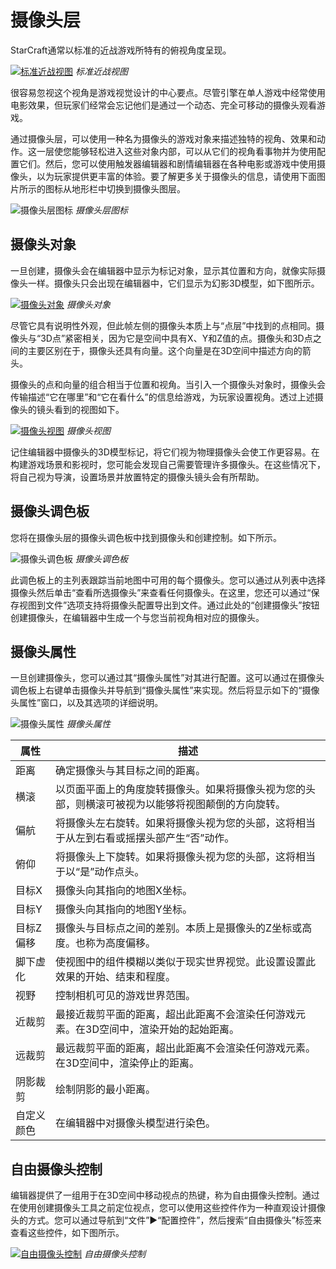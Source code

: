 # 摄像头层

StarCraft通常以标准的近战游戏所特有的俯视角度呈现。

[![标准近战视图](./resources/025_Cameras_Layer1.png)](./resources/025_Cameras_Layer1.png)
*标准近战视图*

很容易忽视这个视角是游戏视觉设计的中心要点。尽管引擎在单人游戏中经常使用电影效果，但玩家们经常会忘记他们是通过一个动态、完全可移动的摄像头观看游戏。

通过摄像头层，可以使用一种名为摄像头的游戏对象来描述独特的视角、效果和动作。这一层使您能够轻松进入这些对象内部，可以从它们的视角看事物并为使用配置它们。然后，您可以使用触发器编辑器和剧情编辑器在各种电影或游戏中使用摄像头，以为玩家提供更丰富的体验。要了解更多关于摄像头的信息，请使用下面图片所示的图标从地形栏中切换到摄像头图层。

![摄像头层图标](./resources/025_Cameras_Layer2.png)
*摄像头层图标*

## 摄像头对象

一旦创建，摄像头会在编辑器中显示为标记对象，显示其位置和方向，就像实际摄像头一样。摄像头只会出现在编辑器中，它们显示为幻影3D模型，如下图所示。

[![摄像头对象](./resources/025_Cameras_Layer3.png)](./resources/025_Cameras_Layer3.png)
*摄像头对象*

尽管它具有说明性外观，但此帧左侧的摄像头本质上与“点层”中找到的点相同。摄像头与“3D点”紧密相关，因为它是空间中具有X、Y和Z值的点。摄像头和3D点之间的主要区别在于，摄像头还具有向量。这个向量是在3D空间中描述方向的箭头。

摄像头的点和向量的组合相当于位置和视角。当引入一个摄像头对象时，摄像头会传输描述“它在哪里”和“它在看什么”的信息给游戏，为玩家设置视角。透过上述摄像头的镜头看到的视图如下。

[![摄像头视图](./resources/025_Cameras_Layer4.png)](./resources/025_Cameras_Layer4.png)
*摄像头视图*

记住编辑器中摄像头的3D模型标记，将它们视为物理摄像头会使工作更容易。在构建游戏场景和影视时，您可能会发现自己需要管理许多摄像头。在这些情况下，将自己视为导演，设置场景并放置特定的摄像头镜头会有所帮助。

## 摄像头调色板

您将在摄像头层的摄像头调色板中找到摄像头和创建控制。如下所示。

![摄像头调色板](./resources/025_Cameras_Layer5.png)
*摄像头调色板*

此调色板上的主列表跟踪当前地图中可用的每个摄像头。您可以通过从列表中选择摄像头然后单击“查看所选摄像头”来查看任何摄像头。在这里，您还可以通过“保存视图到文件”选项支持将摄像头配置导出到文件。通过此处的“创建摄像头”按钮创建摄像头，在编辑器中生成一个与您当前视角相对应的摄像头。

## 摄像头属性

一旦创建摄像头，您可以通过其“摄像头属性”对其进行配置。这可以通过在摄像头调色板上右键单击摄像头并导航到“摄像头属性”来实现。然后将显示如下的“摄像头属性”窗口，以及其选项的详细说明。

![摄像头属性](./resources/025_Cameras_Layer6.png)
*摄像头属性*

| 属性            | 描述                                                                                                                                                            |
| --------------- | --------------------------------------------------------------------------------------------------------------------------------------------------------------- |
| 距离            | 确定摄像头与其目标之间的距离。                                                                                                                                   |
| 横滚            | 以页面平面上的角度旋转摄像头。如果将摄像头视为您的头部，则横滚可被视为以能够将视图颠倒的方向旋转。                                                             |
| 偏航            | 将摄像头左右旋转。如果将摄像头视为您的头部，这将相当于从左到右看或摇摆头部产生“否”动作。                                                                        |
| 俯仰            | 将摄像头上下旋转。如果将摄像头视为您的头部，这将相当于以“是”动作点头。                                                                                           |
| 目标X           | 摄像头向其指向的地图X坐标。                                                                                                                                       |
| 目标Y           | 摄像头向其指向的地图Y坐标。                                                                                                                                       |
| 目标Z偏移      | 摄像头与目标点之间的差别。本质上是摄像头的Z坐标或高度。也称为高度偏移。                                                                                        |
| 脚下虚化      | 使视图中的组件模糊以类似于现实世界视觉。此设置设置此效果的开始、结束和程度。                                                                                     |
| 视野            | 控制相机可见的游戏世界范围。                                                                                                                                     |
| 近裁剪         | 最接近裁剪平面的距离，超出此距离不会渲染任何游戏元素。在3D空间中，渲染开始的起始距离。                                                                         |
| 远裁剪         | 最远裁剪平面的距离，超出此距离不会渲染任何游戏元素。在3D空间中，渲染停止的距离。                                                                             |
| 阴影裁剪     | 绘制阴影的最小距离。                                                                                                                                              |
| 自定义颜色    | 在编辑器中对摄像头模型进行染色。                                                                                                                                  |

## 自由摄像头控制

编辑器提供了一组用于在3D空间中移动视点的热键，称为自由摄像头控制。通过在使用创建摄像头工具之前定位视点，您可以使用这些控件作为一种直观设计摄像头的方式。您可以通过导航到“文件”▶︎“配置控件”，然后搜索“自由摄像头”标签来查看这些控件，如下图所示。

[![自由摄像头控制](./resources/025_Cameras_Layer7.png)](./resources/025_Cameras_Layer7.png)
*自由摄像头控制*